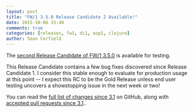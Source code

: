 ```yaml
---
layout: post
title: "FW/1 3.5.0 Release Candidate 2 Available!"
date: 2015-10-06 15:40
comments: true
categories: [releases, fw1, di1, aop1, clojure]
author: Sean Corfield
---
```

The [second Release Candidate of FW/1 3.5.0](https://github.com/framework-one/fw1/releases/tag/v3.5.0-rc2) is available for testing.

This Release Candidate contains a few bug fixes discovered since Release Candidate 1.
I consider this stable enough to evaluate for production usage at this point -- I expect this RC to be the Gold Release unless end user testing uncovers a showstopping issue in the next week or two!

You can read the [full list of changes since 3.1](https://github.com/framework-one/fw1/issues?q=is%3Aissue+milestone%3A3.5+is%3Aclosed) on GitHub, along with
[accepted pull requests since 3.1](https://github.com/framework-one/fw1/pulls?q=is%3Apr+is%3Aclosed+milestone%3A3.5)..
